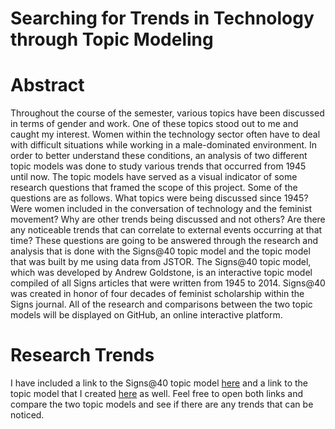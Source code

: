 # Searching for Trends in Technology through Topic Modeling

#   Abstract

  Throughout the course of the semester, various topics have been discussed in terms of gender and work. One of these topics 
  stood out to me and caught my interest. Women within the technology sector often have to deal with difficult situations while working 
  in a male-dominated environment. In order to better understand these conditions, an analysis of two different topic models was done to 
  study various trends that occurred from 1945 until now. The topic models have served as a visual indicator of some research questions 
  that framed the scope of this project. Some of the questions are as follows. What topics were being discussed since 1945? Were women 
  included in the conversation of technology and the feminist movement? Why are other trends being discussed and not others? Are there 
  any noticeable trends that can correlate to external events occurring at that time? These questions are going to be answered through 
  the research and analysis that is done with the Signs@40 topic model and the topic model that was built by me using data from JSTOR. 
  The Signs@40 topic model, which was developed by Andrew Goldstone, is an interactive topic model compiled of all Signs articles that 
  were written from 1945 to 2014. Signs@40 was created in honor of four decades of feminist scholarship within the Signs journal. 
  All of the research and comparisons between the two topic models will be displayed on GitHub, an online interactive platform.
  
  # Research Trends
  
  I have included a link to the Signs@40 topic model [here](http://signsat40.signsjournal.org/topic-model/) and a link to the topic model that I created [here](https://kaydub14.github.io/dh-topic-models-2/) as well. Feel free to open both links and compare the two topic models and see if there are any trends that can be noticed. 
  
  
